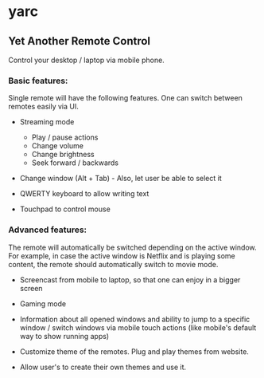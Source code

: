 # yarc

## Yet Another Remote Control

Control your desktop / laptop via mobile phone. 

### Basic features:

Single remote will have the following features. One can switch between remotes
easily via UI.

 - Streaming mode

    - Play / pause actions
    - Change volume
    - Change brightness
    - Seek forward / backwards

 - Change window (Alt + Tab) - Also, let user be able to select it

 - QWERTY keyboard to allow writing text

 - Touchpad to control mouse

### Advanced features:

The remote will automatically be switched depending on the active window. For
example, in case the active window is Netflix and is playing some content,
the remote should automatically switch to movie mode.

 - Screencast from mobile to laptop, so that one can enjoy in a bigger screen

 - Gaming mode

 - Information about all opened windows and ability to jump to a specific
   window / switch windows via mobile touch actions (like mobile's default
   way to show running apps)

 - Customize theme of the remotes. Plug and play themes from website.
 
 - Allow user's to create their own themes and use it.
